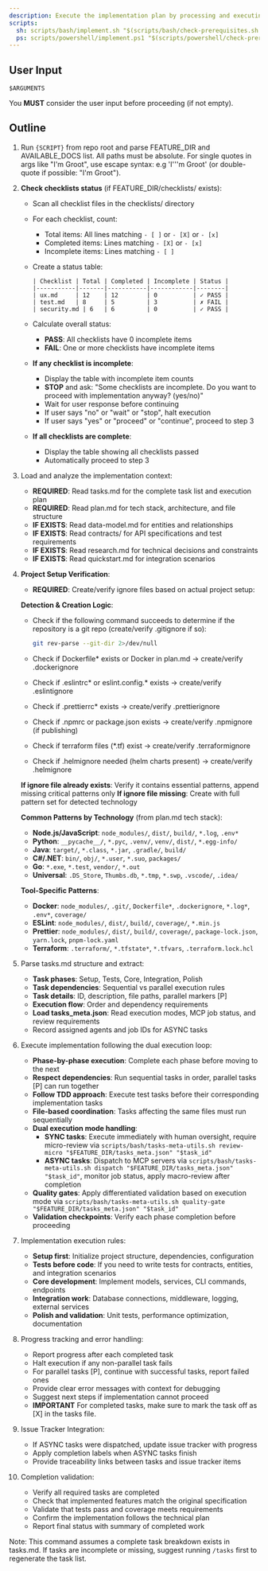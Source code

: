 ```yaml
---
description: Execute the implementation plan by processing and executing all tasks defined in tasks.md
scripts:
  sh: scripts/bash/implement.sh "$(scripts/bash/check-prerequisites.sh --json --require-tasks --include-tasks)"
  ps: scripts/powershell/implement.ps1 "$(scripts/powershell/check-prerequisites.ps1 -Json -RequireTasks -IncludeTasks)"
---
```


## User Input

```text
$ARGUMENTS
```

You **MUST** consider the user input before proceeding (if not empty).

## Outline

1. Run `{SCRIPT}` from repo root and parse FEATURE_DIR and AVAILABLE_DOCS list. All paths must be absolute. For single quotes in args like "I'm Groot", use escape syntax: e.g 'I'\''m Groot' (or double-quote if possible: "I'm Groot").

2. **Check checklists status** (if FEATURE_DIR/checklists/ exists):
   - Scan all checklist files in the checklists/ directory
   - For each checklist, count:
     * Total items: All lines matching `- [ ]` or `- [X]` or `- [x]`
     * Completed items: Lines matching `- [X]` or `- [x]`
     * Incomplete items: Lines matching `- [ ]`
   - Create a status table:
     ```
     | Checklist | Total | Completed | Incomplete | Status |
     |-----------|-------|-----------|------------|--------|
     | ux.md     | 12    | 12        | 0          | ✓ PASS |
     | test.md   | 8     | 5         | 3          | ✗ FAIL |
     | security.md | 6   | 6         | 0          | ✓ PASS |
     ```
   - Calculate overall status:
     * **PASS**: All checklists have 0 incomplete items
     * **FAIL**: One or more checklists have incomplete items
   
   - **If any checklist is incomplete**:
     * Display the table with incomplete item counts
     * **STOP** and ask: "Some checklists are incomplete. Do you want to proceed with implementation anyway? (yes/no)"
     * Wait for user response before continuing
     * If user says "no" or "wait" or "stop", halt execution
     * If user says "yes" or "proceed" or "continue", proceed to step 3
   
   - **If all checklists are complete**:
     * Display the table showing all checklists passed
     * Automatically proceed to step 3

3. Load and analyze the implementation context:
   - **REQUIRED**: Read tasks.md for the complete task list and execution plan
   - **REQUIRED**: Read plan.md for tech stack, architecture, and file structure
   - **IF EXISTS**: Read data-model.md for entities and relationships
   - **IF EXISTS**: Read contracts/ for API specifications and test requirements
   - **IF EXISTS**: Read research.md for technical decisions and constraints
   - **IF EXISTS**: Read quickstart.md for integration scenarios

4. **Project Setup Verification**:
   - **REQUIRED**: Create/verify ignore files based on actual project setup:
   
   **Detection & Creation Logic**:
   - Check if the following command succeeds to determine if the repository is a git repo (create/verify .gitignore if so):

     ```sh
     git rev-parse --git-dir 2>/dev/null
     ```
   - Check if Dockerfile* exists or Docker in plan.md → create/verify .dockerignore
   - Check if .eslintrc* or eslint.config.* exists → create/verify .eslintignore
   - Check if .prettierrc* exists → create/verify .prettierignore
   - Check if .npmrc or package.json exists → create/verify .npmignore (if publishing)
   - Check if terraform files (*.tf) exist → create/verify .terraformignore
   - Check if .helmignore needed (helm charts present) → create/verify .helmignore
   
   **If ignore file already exists**: Verify it contains essential patterns, append missing critical patterns only
   **If ignore file missing**: Create with full pattern set for detected technology
   
   **Common Patterns by Technology** (from plan.md tech stack):
   - **Node.js/JavaScript**: `node_modules/`, `dist/`, `build/`, `*.log`, `.env*`
   - **Python**: `__pycache__/`, `*.pyc`, `.venv/`, `venv/`, `dist/`, `*.egg-info/`
   - **Java**: `target/`, `*.class`, `*.jar`, `.gradle/`, `build/`
   - **C#/.NET**: `bin/`, `obj/`, `*.user`, `*.suo`, `packages/`
   - **Go**: `*.exe`, `*.test`, `vendor/`, `*.out`
   - **Universal**: `.DS_Store`, `Thumbs.db`, `*.tmp`, `*.swp`, `.vscode/`, `.idea/`
   
   **Tool-Specific Patterns**:
   - **Docker**: `node_modules/`, `.git/`, `Dockerfile*`, `.dockerignore`, `*.log*`, `.env*`, `coverage/`
   - **ESLint**: `node_modules/`, `dist/`, `build/`, `coverage/`, `*.min.js`
   - **Prettier**: `node_modules/`, `dist/`, `build/`, `coverage/`, `package-lock.json`, `yarn.lock`, `pnpm-lock.yaml`
   - **Terraform**: `.terraform/`, `*.tfstate*`, `*.tfvars`, `.terraform.lock.hcl`

  5. Parse tasks.md structure and extract:
      - **Task phases**: Setup, Tests, Core, Integration, Polish
      - **Task dependencies**: Sequential vs parallel execution rules
      - **Task details**: ID, description, file paths, parallel markers [P]
      - **Execution flow**: Order and dependency requirements
      - **Load tasks_meta.json**: Read execution modes, MCP job status, and review requirements
      - Record assigned agents and job IDs for ASYNC tasks

  6. Execute implementation following the dual execution loop:
      - **Phase-by-phase execution**: Complete each phase before moving to the next
      - **Respect dependencies**: Run sequential tasks in order, parallel tasks [P] can run together
      - **Follow TDD approach**: Execute test tasks before their corresponding implementation tasks
      - **File-based coordination**: Tasks affecting the same files must run sequentially
      - **Dual execution mode handling**:
        - **SYNC tasks**: Execute immediately with human oversight, require micro-review via `scripts/bash/tasks-meta-utils.sh review-micro "$FEATURE_DIR/tasks_meta.json" "$task_id"`
        - **ASYNC tasks**: Dispatch to MCP servers via `scripts/bash/tasks-meta-utils.sh dispatch "$FEATURE_DIR/tasks_meta.json" "$task_id"`, monitor job status, apply macro-review after completion
      - **Quality gates**: Apply differentiated validation based on execution mode via `scripts/bash/tasks-meta-utils.sh quality-gate "$FEATURE_DIR/tasks_meta.json" "$task_id"`
      - **Validation checkpoints**: Verify each phase completion before proceeding

 7. Implementation execution rules:
    - **Setup first**: Initialize project structure, dependencies, configuration
    - **Tests before code**: If you need to write tests for contracts, entities, and integration scenarios
    - **Core development**: Implement models, services, CLI commands, endpoints
    - **Integration work**: Database connections, middleware, logging, external services
    - **Polish and validation**: Unit tests, performance optimization, documentation

 8. Progress tracking and error handling:
     - Report progress after each completed task
     - Halt execution if any non-parallel task fails
     - For parallel tasks [P], continue with successful tasks, report failed ones
     - Provide clear error messages with context for debugging
     - Suggest next steps if implementation cannot proceed
     - **IMPORTANT** For completed tasks, make sure to mark the task off as [X] in the tasks file.

  9. Issue Tracker Integration:
     - If ASYNC tasks were dispatched, update issue tracker with progress
     - Apply completion labels when ASYNC tasks finish
     - Provide traceability links between tasks and issue tracker items

  10. Completion validation:
      - Verify all required tasks are completed
      - Check that implemented features match the original specification
      - Validate that tests pass and coverage meets requirements
      - Confirm the implementation follows the technical plan
      - Report final status with summary of completed work

Note: This command assumes a complete task breakdown exists in tasks.md. If tasks are incomplete or missing, suggest running `/tasks` first to regenerate the task list.
